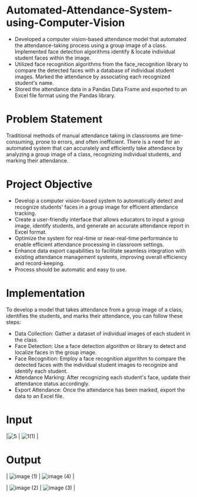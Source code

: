 # Automated-Attendance-System-using-Computer-Vision

* Developed a computer vision-based attendance model that automated the attendance-taking process using a group  image of a class. Implemented face detection algorithms identify &amp; locate individual student faces within the image.
* Utilized face recognition algorithms from the face_recognition library to compare the detected faces with a database of individual student images. Marked the attendance by associating each recognized student's name. 
* Stored the attendance data in a Pandas Data Frame and exported to an Excel file format using the Pandas library.

# Problem Statement
Traditional methods of manual attendance taking in classrooms are time-consuming, prone to errors, and often inefficient. There is a need for an automated system that can accurately and efficiently take attendance by analyzing a group image of a class, recognizing individual students, and marking their attendance.

# Project Objective
* Develop a computer vision-based system to automatically detect and recognize students' faces in a group image for efficient attendance tracking.
* Create a user-friendly interface that allows educators to input a group image, identify students, and generate an accurate attendance report in Excel format.
* Optimize the system for real-time or near-real-time performance to enable efficient attendance processing in classroom settings.
* Enhance data export capabilities to facilitate seamless integration with existing attendance management systems, improving overall efficiency and record-keeping.
* Process should be automatic and easy to use.

# Implementation

To develop a model that takes attendance from a group image of a class, identifies the students, and marks their attendance, you can follow these steps:
* Data Collection: Gather a dataset of individual images of each student in the class. 
* Face Detection: Use a face detection algorithm or library to detect and localize faces in the group image. 
* Face Recognition: Employ a face recognition algorithm to compare the detected faces with the individual student images to recognize and identify each student. 
* Attendance Marking: After recognizing each student's face, update their attendance status accordingly. 
* Export Attendance: Once the attendance has been marked, export the data to an Excel file.


# Input 

|![5](https://github.com/sumedhsp04/Automated-Attendance-System-using-Computer-Vision/assets/54770758/e305a3ee-3260-449c-b4e2-83783f1fc4d4 ) | ![1(1)](https://github.com/sumedhsp04/Automated-Attendance-System-using-Computer-Vision/assets/54770758/f7203c89-6d9e-40f3-b8b6-a1d8522f7efe) |



# Output 

| ![image (1)](https://github.com/sumedhsp04/Automated-Attendance-System-using-Computer-Vision/assets/54770758/5e641288-5e08-432e-8b4c-60d516cbe85a)  | ![image (4)](https://github.com/sumedhsp04/Automated-Attendance-System-using-Computer-Vision/assets/54770758/c2a83643-990b-4662-9f34-ed5644f07487) |

| ![image (2)](https://github.com/sumedhsp04/Automated-Attendance-System-using-Computer-Vision/assets/54770758/e77c70ba-8692-4858-afa4-5c88fb992efe) | ![image (3)](https://github.com/sumedhsp04/Automated-Attendance-System-using-Computer-Vision/assets/54770758/73693e13-d852-4073-a277-b2870ac8daa6) |











